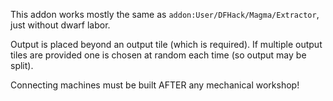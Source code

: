 
This addon works mostly the same as `addon:User/DFHack/Magma/Extractor`, just without dwarf labor.

Output is placed beyond an output tile (which is required). If multiple output tiles are
provided one is chosen at random each time (so output may be split).

Connecting machines must be built AFTER any mechanical workshop!
